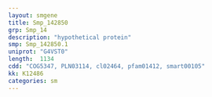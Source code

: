 ```yaml
---
layout: smgene
title: Smp_142850
grp: Smp_14
description: "hypothetical protein"
smp: Smp_142850.1
uniprot: "G4VST0"
length:  1134
cdd: "COG5347, PLN03114, cl02464, pfam01412, smart00105"
kk: K12486
categories: sm
---
```

